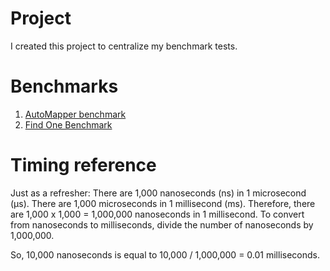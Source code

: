 # Project
I created this project to centralize my benchmark tests.

# Benchmarks
1. [AutoMapper benchmark](./automapperbenchmark.md)
2. [Find One Benchmark](./findonebenchmark.md)

# Timing reference
Just as a refresher:
There are 1,000 nanoseconds (ns) in 1 microsecond (μs).
There are 1,000 microseconds in 1 millisecond (ms).
Therefore, there are 1,000 x 1,000 = 1,000,000 nanoseconds in 1 millisecond.
To convert from nanoseconds to milliseconds, divide the number of nanoseconds by 1,000,000.

So, 10,000 nanoseconds is equal to 10,000 / 1,000,000 = 0.01 milliseconds.


